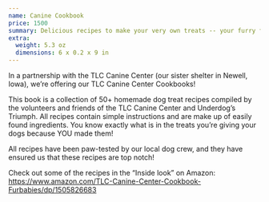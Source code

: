```yaml
---
name: Canine Cookbook
price: 1500
summary: Delicious recipes to make your very own treats -- your furry friend will love these!
extra:
  weight: 5.3 oz
  dimensions: 6 x 0.2 x 9 in
---
```


In a partnership with the TLC Canine Center (our sister shelter in Newell, Iowa), we’re offering our TLC Canine Center Cookbooks!

This book is a collection of 50+ homemade dog treat recipes compiled by the volunteers and friends of the TLC Canine Center and Underdog’s Triumph. All recipes contain simple instructions and are make up of easily found ingredients. You know exactly what is in the treats you’re giving your dogs because YOU made them!

All recipes have been paw-tested by our local dog crew, and they have ensured us that these recipes are top notch!

Check out some of the recipes in the “Inside look” on Amazon: https://www.amazon.com/TLC-Canine-Center-Cookbook-Furbabies/dp/1505826683